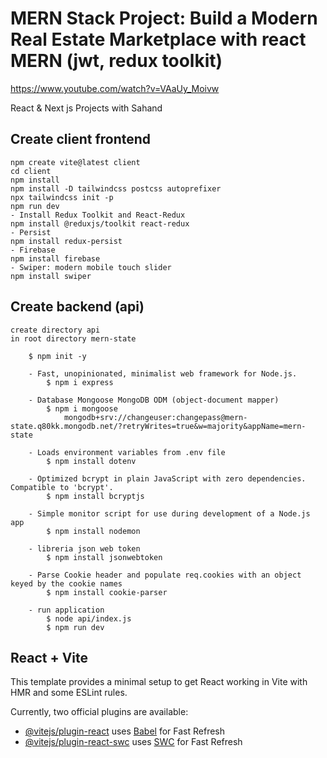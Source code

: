 # MERN Stack Project: Build a Modern Real Estate Marketplace with react MERN (jwt, redux toolkit)

<https://www.youtube.com/watch?v=VAaUy_Moivw>

React & Next js Projects with Sahand

## Create client frontend

    npm create vite@latest client
    cd client
    npm install
    npm install -D tailwindcss postcss autoprefixer
    npx tailwindcss init -p
    npm run dev
    - Install Redux Toolkit and React-Redux
    npm install @reduxjs/toolkit react-redux
    - Persist
    npm install redux-persist
    - Firebase
    npm install firebase
    - Swiper: modern mobile touch slider 
    npm install swiper

## Create backend (api)

    create directory api
    in root directory mern-state
    
        $ npm init -y

        - Fast, unopinionated, minimalist web framework for Node.js.
            $ npm i express
        
        - Database Mongoose MongoDB ODM (object-document mapper)
            $ npm i mongoose
                mongodb+srv://changeuser:changepass@mern-state.q80kk.mongodb.net/?retryWrites=true&w=majority&appName=mern-state
    
        - Loads environment variables from .env file
            $ npm install dotenv
        
        - Optimized bcrypt in plain JavaScript with zero dependencies. Compatible to 'bcrypt'.
            $ npm install bcryptjs
        
        - Simple monitor script for use during development of a Node.js app
            $ npm install nodemon
        
        - libreria json web token
            $ npm install jsonwebtoken

        - Parse Cookie header and populate req.cookies with an object keyed by the cookie names
            $ npm install cookie-parser
        
        - run application
            $ node api/index.js
            $ npm run dev
        
        
    
    

## React + Vite

This template provides a minimal setup to get React working in Vite with HMR and some ESLint rules.

Currently, two official plugins are available:

- [@vitejs/plugin-react](https://github.com/vitejs/vite-plugin-react/blob/main/packages/plugin-react/README.md) uses [Babel](https://babeljs.io/) for Fast Refresh
- [@vitejs/plugin-react-swc](https://github.com/vitejs/vite-plugin-react-swc) uses [SWC](https://swc.rs/) for Fast Refresh
